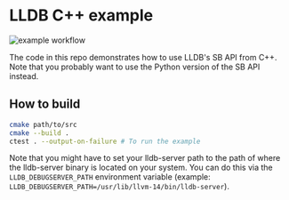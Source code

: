 # LLDB C++ example

![example workflow](https://github.com/Teemperor/lldb-cpp-example/actions/workflows/tests.yml/badge.svg)

The code in this repo demonstrates how to use LLDB's SB API from C++.
Note that you probably want to use the Python version of the SB API instead.

## How to build

```bash
cmake path/to/src
cmake --build .
ctest . --output-on-failure # To run the example
```

Note that you might have to set your lldb-server path to the path
of where the lldb-server binary is located on your system. You can do this
via the `LLDB_DEBUGSERVER_PATH` environment variable (example: `LLDB_DEBUGSERVER_PATH=/usr/lib/llvm-14/bin/lldb-server`).